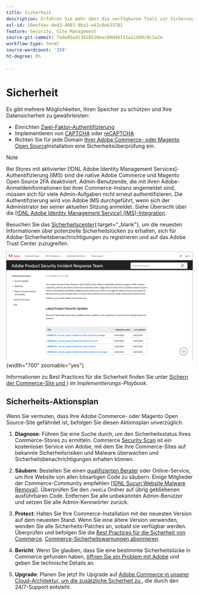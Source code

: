 ```yaml
---
title: Sicherheit
description: Erfahren Sie mehr über die verfügbaren Tools zur Sicherung Ihrer Stores und Daten und Richtlinien für einen Sicherheitsaktionsplan, wenn Sie einen Kompromiss erkennen.
exl-id: 10eef4ac-de83-4083-9ba3-e42c8eb33781
feature: Security, Site Management
source-git-commit: fede05a413428520eec89d46f41a1cdd9c9c3a2e
workflow-type: tm+mt
source-wordcount: '359'
ht-degree: 0%

---
```


# Sicherheit

Es gibt mehrere Möglichkeiten, Ihren Speicher zu schützen und Ihre Datensicherheit zu gewährleisten:

- Einrichten [Zwei-Faktor-Authentifizierung](security-two-factor-authentication.md)
- Implementieren von [CAPTCHA](security-captcha.md) oder [reCAPTCHA](security-google-recaptcha.md)
- Richten Sie für jede Domain [ Ihrer Adobe Commerce- oder Magento Open Source](security-scan.md)Installation eine Sicherheitsüberprüfung ein.

>[!NOTE]
>
>Bei Stores mit aktivierter [!DNL Adobe Identity Management Services]-Authentifizierung (IMS) sind die native Adobe Commerce und Magento Open Source 2FA deaktiviert. Admin-Benutzende, die mit ihren Adobe-Anmeldeinformationen bei ihrer Commerce-Instanz angemeldet sind, müssen sich für viele Admin-Aufgaben nicht erneut authentifizieren. Die Authentifizierung wird von Adobe IMS durchgeführt, wenn sich der Administrator bei seiner aktuellen Sitzung anmeldet. Siehe Übersicht über die [[!DNL Adobe Identity Management Service] (IMS)-Integration](../getting-started/adobe-ims-integration-overview.md).

Besuchen Sie das [Sicherheitscenter](https://helpx.adobe.com/security.html){:target="_blank"}, um die neuesten Informationen über potenzielle Sicherheitslücken zu erhalten, sich für Adobe-Sicherheitsbenachrichtigungen zu registrieren und auf das Adobe Trust Center zuzugreifen.

![Sicherheitszentrum](./assets/product-security-home.png){width="700" zoomable="yes"}

Informationen zu Best Practices für die Sicherheit finden Sie unter [Sichern der Commerce-Site und ](https://experienceleague.adobe.com/docs/commerce-operations/implementation-playbook/best-practices/launch/security-best-practices.html)) im _Implementierungs-Playbook_.

## Sicherheits-Aktionsplan

Wenn Sie vermuten, dass Ihre Adobe Commerce- oder Magento Open Source-Site gefährdet ist, befolgen Sie diesen Aktionsplan unverzüglich.

1. **Diagnose**: Führen Sie eine Suche durch, um den Sicherheitsstatus Ihres Commerce-Stores zu ermitteln. Commerce [Security Scan](security-scan.md) ist ein kostenloser Service von Adobe, mit dem Sie Ihre Commerce-Sites auf bekannte Sicherheitsrisiken und Malware überwachen und Sicherheitsbenachrichtigungen erhalten können.

1. **Säubern**: Bestellen Sie einen [qualifizierten Berater](https://solutionpartners.adobe.com/s/directory/?partner_type=1) oder Online-Service, um Ihre Website von allen bösartigen Code zu säubern. Einige Mitglieder der Commerce-Community empfehlen [[!DNL Sucuri Website Malware Removal]](https://sucuri.net/website-antivirus/malware-removal). Überprüfen Sie den `/media` Ordner auf übrig gebliebenen ausführbaren Code. Entfernen Sie alle unbekannten Admin-Benutzer und setzen Sie alle Admin-Kennwörter zurück.

1. **Protect**: Halten Sie Ihre Commerce-Installation mit der neuesten Version auf dem neuesten Stand. Wenn Sie eine ältere Version verwenden, wenden Sie alle Sicherheits-Patches an, sobald sie verfügbar werden. Überprüfen und befolgen Sie die [Best Practices für die Sicherheit von Commerce](https://www.adobe.com/content/dam/cc/en/trust-center/ungated/whitepapers/experience-cloud/adobe-commerce-best-practices-guide.pdf). [Commerce-Sicherheitswarnungen abonnieren](https://www.adobe.com/subscription/adbeSecurityNotifications.html).

1. **Bericht**: Wenn Sie glauben, dass Sie eine bestimmte Sicherheitslücke in Commerce gefunden haben, [öffnen Sie ein Problem mit Adobe](https://hackerone.com/adobe?type=team) und geben Sie technische Details an.

1. **Upgrade**: Planen Sie jetzt Ihr Upgrade auf [Adobe Commerce in unserer Cloud-Architektur, um die zusätzliche Sicherheit zu ](https://business.adobe.com/products/magento/cloud-delivery.html), die durch den 24/7-Support entsteht.
